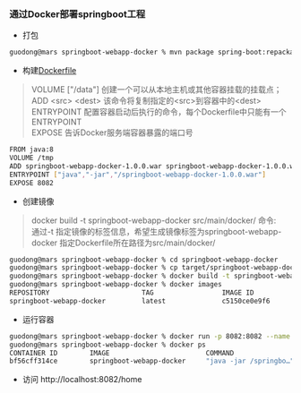 
### 通过Docker部署springboot工程

- 打包

``` bash 
guodong@mars springboot-webapp-docker % mvn package spring-boot:repackage
```

- 构建[Dockerfile](src/docker/Dockerfile)

> VOLUME ["/data"] 创建一个可以从本地主机或其他容器挂载的挂载点；  
> ADD \<src> \<dest> 该命令将复制指定的\<src>到容器中的\<dest>  
> ENTRYPOINT 配置容器启动后执行的命令，每个Dockerfile中只能有一个ENTRYPOINT  
> EXPOSE <port> 告诉Docker服务端容器暴露的端口号  

``` bash
FROM java:8
VOLUME /tmp
ADD springboot-webapp-docker-1.0.0.war springboot-webapp-docker-1.0.0.war
ENTRYPOINT ["java","-jar","/springboot-webapp-docker-1.0.0.war"]
EXPOSE 8082
```

- 创建镜像
> docker build -t springboot-webapp-docker src/main/docker/ 命令:   
> 通过-t 指定镜像的标签信息，希望生成镜像标签为springboot-webapp-docker
> 指定Dockerfile所在路径为src/main/docker/  

``` bash
guodong@mars springboot-webapp-docker % cd springboot-webapp-docker
guodong@mars springboot-webapp-docker % cp target/springboot-webapp-docker-1.0.0.war src/docker/
guodong@mars springboot-webapp-docker % docker build -t springboot-webapp-docker src/main/docker/
guodong@mars springboot-webapp-docker % docker images
REPOSITORY                       TAG                 IMAGE ID            CREATED             SIZE
springboot-webapp-docker         latest              c5150ce0e9f6        36 minutes ago      660MB
```

- 运行容器

``` bash
guodong@mars springboot-webapp-docker % docker run -p 8082:8082 --name springboot-webapp-docker -d springboot-webapp-docker
guodong@mars springboot-webapp-docker % docker ps
CONTAINER ID        IMAGE                        COMMAND                  CREATED             STATUS              PORTS                    NAMES
bf56cff314ce        springboot-webapp-docker     "java -jar /springbo…"   35 seconds ago      Up 34 seconds       0.0.0.0:8082->8082/tcp   springboot-webapp-docker
```

- 访问
http://localhost:8082/home